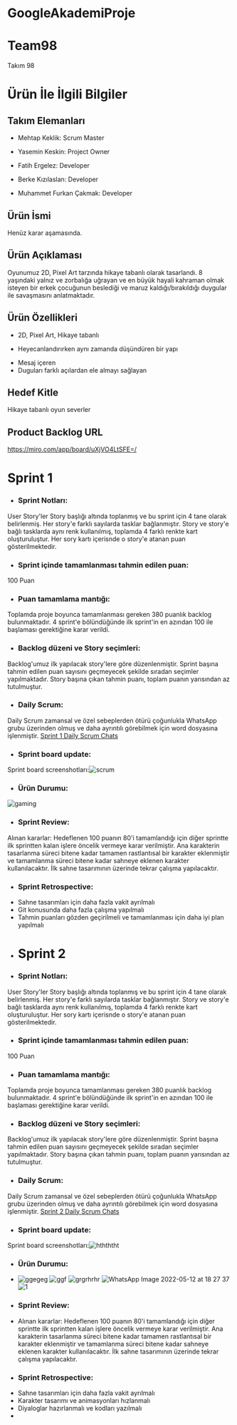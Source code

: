 # GoogleAkademiProje
# Team98
Takım 98
# Ürün İle İlgili Bilgiler
## Takım Elemanları

 
* Mehtap Keklik: Scrum Master
- Yasemin Keskin: Project Owner
+ Fatih Ergelez: Developer
* Berke Kızılaslan: Developer
- Muhammet Furkan Çakmak: Developer
## Ürün İsmi
Henüz karar aşamasında.
## Ürün Açıklaması
Oyunumuz 2D, Pixel Art tarzında hikaye tabanlı olarak tasarlandı. 8 yaşındaki yalnız ve zorbalığa uğrayan ve en büyük hayali kahraman olmak isteyen bir erkek çocuğunun beslediği ve maruz kaldığı/bırakıldığı duygular ile savaşmasını anlatmaktadır. 
## Ürün Özellikleri
* 2D, Pixel Art, Hikaye tabanlı
- Heyecanlandırırken aynı zamanda düşündüren bir yapı
+ Mesaj içeren
+ Duguları farklı açılardan ele almayı sağlayan
## Hedef Kitle
Hikaye tabanlı oyun severler
## Product Backlog URL
https://miro.com/app/board/uXjVO4LtSFE=/
# Sprint 1
* ### Sprint Notları: 
User Story'ler Story başlığı altında toplanmış ve bu sprint için 4 tane olarak belirlenmiş. Her story'e farklı sayılarda tasklar bağlanmıştır. Story ve story'e bağlı tasklarda aynı renk kullanılmış, toplamda 4 farklı renkte kart oluşturuluştur. Her sory kartı içerisnde o story'e atanan puan gösterilmektedir.
* ### Sprint içinde tamamlanması tahmin edilen puan: 
100 Puan
* ### Puan tamamlama mantığı: 
Toplamda proje boyunca tamamlanması gereken 380 puanlık backlog bulunmaktadır. 4 sprint'e bölündüğünde ilk sprint'in en azından 100 ile başlaması gerektiğine karar verildi.
* ### Backlog düzeni ve Story seçimleri:
Backlog'umuz ilk yapılacak story'lere göre düzenlenmiştir. Sprint başına tahmin edilen puan sayısını geçmeyecek şekilde sıradan seçimler yapılmaktadır. Story başına çıkan tahmin puanı, toplam puanın yarısından az tutulmuştur.
* ### Daily Scrum: 
Daily Scrum zamansal ve özel sebeplerden ötürü çoğunlukla WhatsApp grubu üzerinden olmuş ve daha ayrıntılı görebilmek için word dosyasına işlenmiştir. [Sprint 1 Daily Scrum Chats](https://docs.google.com/document/d/1odjZ4dcRaoeTCmS3Tk_kDCtjD3aJ7dJpsaZ8L1x74KY/edit)
* ### Sprint board update:
Sprint board screenshotları:![scrum](https://user-images.githubusercontent.com/101967210/167492746-b528e900-4478-4990-8b78-ca5afc8241b7.JPG)
* ### Ürün Durumu:
![gaming](https://user-images.githubusercontent.com/101967210/167493127-8dc43536-9625-4284-a012-1bae2f93aa77.JPG)
* ### Sprint Review:
Alınan kararlar: Hedeflenen 100 puanın 80'i tamamlandığı için diğer sprintte ilk sprintten kalan işlere öncelik vermeye karar verilmiştir. Ana karakterin tasarlanma süreci bitene kadar tamamen rastlantısal bir karakter eklenmiştir ve tamamlanma süreci bitene kadar sahneye eklenen karakter kullanılacaktır. İlk sahne tasarımının üzerinde tekrar çalışma yapılacaktır. 
* ### Sprint Retrospective:
* Sahne tasarımları için daha fazla vakit ayrılmalı
* Git konusunda daha fazla çalışma yapılmalı 
* Tahmin puanları gözden geçirilmeli ve tamamlanması için daha iyi plan yapılmalı
* # Sprint 2
* ### Sprint Notları: 
User Story'ler Story başlığı altında toplanmış ve bu sprint için 4 tane olarak belirlenmiş. Her story'e farklı sayılarda tasklar bağlanmıştır. Story ve story'e bağlı tasklarda aynı renk kullanılmış, toplamda 4 farklı renkte kart oluşturuluştur. Her sory kartı içerisnde o story'e atanan puan gösterilmektedir.
* ### Sprint içinde tamamlanması tahmin edilen puan: 
100 Puan
* ### Puan tamamlama mantığı: 
Toplamda proje boyunca tamamlanması gereken 380 puanlık backlog bulunmaktadır. 4 sprint'e bölündüğünde ilk sprint'in en azından 100 ile başlaması gerektiğine karar verildi.
* ### Backlog düzeni ve Story seçimleri:
Backlog'umuz ilk yapılacak story'lere göre düzenlenmiştir. Sprint başına tahmin edilen puan sayısını geçmeyecek şekilde sıradan seçimler yapılmaktadır. Story başına çıkan tahmin puanı, toplam puanın yarısından az tutulmuştur.
* ### Daily Scrum: 
Daily Scrum zamansal ve özel sebeplerden ötürü çoğunlukla WhatsApp grubu üzerinden olmuş ve daha ayrıntılı görebilmek için word dosyasına işlenmiştir. [Sprint 2 Daily Scrum Chats](https://docs.google.com/document/d/1odjZ4dcRaoeTCmS3Tk_kDCtjD3aJ7dJpsaZ8L1x74KY/edit)
* ### Sprint board update:
Sprint board screenshotları:![hthththt](https://user-images.githubusercontent.com/101967210/169885459-d3a0db92-3f92-4e41-9a2e-f363ceda8bb0.JPG)

* ### Ürün Durumu:
* ![ggegeg](https://user-images.githubusercontent.com/101967210/169884670-f96d34e8-8fbf-4ce7-8ff8-db79ff7ee4d1.JPG)
![ggf](https://user-images.githubusercontent.com/101967210/169884677-ee6bb6ef-5614-4be3-a245-8bd0d0f64658.JPG)
![grgrhrhr](https://user-images.githubusercontent.com/101967210/169884683-1c80cc14-f435-46fc-9c44-a4f5dea45db9.JPG)
![WhatsApp Image 2022-05-12 at 18 27 37](https://user-images.githubusercontent.com/101967210/169884712-8d72e0a5-3959-4fe6-9318-6eefda333c16.jpeg)
![1](https://user-images.githubusercontent.com/101967210/169884716-b2e297c1-3cf0-4fa2-ae88-160e72f6534c.png)
* ### Sprint Review:
* Alınan kararlar: Hedeflenen 100 puanın 80'i tamamlandığı için diğer sprintte ilk sprintten kalan işlere öncelik vermeye karar verilmiştir. Ana karakterin tasarlanma süreci bitene kadar tamamen rastlantısal bir karakter eklenmiştir ve tamamlanma süreci bitene kadar sahneye eklenen karakter kullanılacaktır. İlk sahne tasarımının üzerinde tekrar çalışma yapılacaktır. 
* ### Sprint Retrospective:
* Sahne tasarımları için daha fazla vakit ayrılmalı
* Karakter tasarımı ve animasyonları hızlanmalı
* Diyaloglar hazırlanmalı ve kodları yazılmalı
* 
